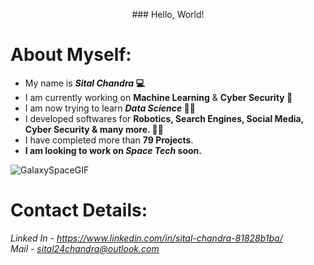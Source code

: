 <p align="center">
### Hello, World!
</p>

# About Myself:
- My name is **_Sital Chandra_ 💻** <br/>
- I am currently working on **Machine Learning** & **Cyber Security 🤖** <br/>
- I am now trying to learn **_Data Science_ 👨‍🔬** <br/>
- I developed softwares for **Robotics, Search Engines, Social Media, Cyber Security & many more. 👨‍💻** <br/>
- I have completed more than **79 Projects**.  <br/>
- **I am looking to work on _Space Tech_ soon.** <br/>

![GalaxySpaceGIF](https://user-images.githubusercontent.com/67496871/140615472-d1013824-c7cf-431b-ae88-6f4aba194450.gif) <br/>

# Contact Details:
*Linked In - https://www.linkedin.com/in/sital-chandra-81828b1ba/* <br/>
*Mail - sital24chandra@outlook.com* <br/>
